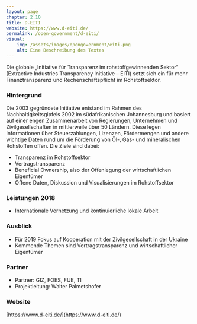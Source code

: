 ```yaml
---
layout: page
chapter: 2.10
title: D-EITI
website: https://www.d-eiti.de/
permalink: /open-government/d-eiti/
visual:
    img: /assets/images/opengovernment/eiti.png
    alt: Eine Beschreibung des Textes
---
```


Die globale „Initiative für Transparenz im rohstoffgewinnenden Sektor“ (Extractive Industries Transparency Initiative – EITI) setzt sich ein für mehr Finanztransparenz und Rechenschaftspflicht im Rohstoffsektor.

### Hintergrund

Die 2003 gegründete Initiative entstand im Rahmen des Nachhaltigkeitsgipfels 2002 im südafrikanischen Johannesburg und basiert auf einer engen Zusammenarbeit von Regierungen, Unternehmen und Zivilgesellschaften in mittlerweile über 50 Ländern. Diese legen Informationen über Steuerzahlungen, Lizenzen, Fördermengen und andere wichtige Daten rund um die Förderung von Öl-, Gas- und mineralischen Rohstoffen offen. Die Ziele sind dabei: 

* Transparenz im Rohstoffsektor 
* Vertragstransparenz 
* Beneficial Ownership, also der Offenlegung der wirtschaftlichen Eigentümer 
* Offene Daten, Diskussion und Visualisierungen im Rohstoffsektor

### Leistungen 2018

* Internationale Vernetzung und kontinuierliche lokale Arbeit

### Ausblick

* Für 2019 Fokus auf Kooperation mit der Zivilgesellschaft in der Ukraine
* Kommende Themen sind Vertragstransparenz und wirtschaftlicher Eigentümer


### Partner
* Partner: GIZ, FOES, FUE, TI
* Projektleitung: Walter Palmetshofer

### Website

[https://www.d-eiti.de/](https://www.d-eiti.de/)

